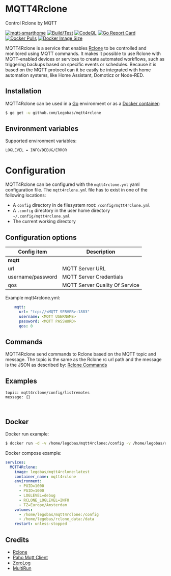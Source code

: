 # MQTT4Rclone

Control Rclone by MQTT

[![mqtt-smarthome](https://img.shields.io/badge/mqtt-smarthome-blue.svg?style=flat-square)](https://github.com/mqtt-smarthome/mqtt-smarthome)
[![Build/Test](https://github.com/Legobas/mqtt4rclone/actions/workflows/release.yml/badge.svg)](https://github.com/Legobas/mqtt4rclone/actions/workflows/release.yml)
[![CodeQL](https://github.com/Legobas/mqtt4rclone/actions/workflows/codeql.yml/badge.svg)](https://github.com/Legobas/mqtt4rclone/actions/workflows/codeql.yml)
[![Go Report Card](https://goreportcard.com/badge/github.com/Legobas/mqtt4rclone)](https://goreportcard.com/report/github.com/legobas/mqtt4rclone)
[![Docker Pulls](https://badgen.net/docker/pulls/legobas/mqtt4rclone?icon=docker&label=pulls)](https://hub.docker.com/r/legobas/mqtt4rclone)
[![Docker Image Size](https://badgen.net/docker/size/legobas/mqtt4rclone?icon=docker&label=image%20size)](https://hub.docker.com/r/legobas/mqtt4rclone)

MQTT4Rclone is a service that enables [Rclone](https://rclone.org) to be controlled and monitored using MQTT commands.
It makes it possible to use Rclone with MQTT-enabled devices or services to create automated workflows, such as triggering backups based on specific events or schedules.
Because it is based on the MQTT protocol can it be easily be integrated with home automation systems, like Home Assistant, Domoticz or Node-RED.

## Installation

MQTT4Rclone can be used in a [Go](https://go.dev) environment or as a [Docker container](#docker):

```bash
$ go get -u github.com/Legobas/mqtt4rclone
```

## Environment variables

Supported environment variables:

```
LOGLEVEL = INFO/DEBUG/ERROR
```

# Configuration

MQTT4Rclone can be configured with the `mqtt4rclone.yml` yaml configuration file.
The `mqtt4rclone.yml` file has to exist in one of the following locations:

 * A `config` directory in de filesystem root: `/config/mqtt4rclone.yml`
 * A `.config` directory in the user home directory `~/.config/mqtt4rclone.yml`
 * The current working directory

## Configuration options

| Config item               | Description                                                              |
| ------------------------- | ------------------------------------------------------------------------ |
| **mqtt**                  |                                                                          |
| url                       | MQTT Server URL                                                          |
| username/password         | MQTT Server Credentials                                                  |
| qos                       | MQTT Server Quality Of Service                                           |

Example mqtt4rclone.yml:

```yml
    mqtt:
      url: "tcp://<MQTT SERVER>:1883"
      username: <MQTT USERNAME>
      password: <MQTT PASSWORD>
      qos: 0
```      

## Commands

MQTT4Rclone send commands to Rclone based on the MQTT topic and message.
The topic is the same as the Rclone rc url path and the message is the JSON as described by: 
[Rclone Commands](https://rclone.org/rc/#supported-commands)

## Examples

```
topic: mqtt4rclone/config/listremotes
message: {}



```

## Docker

Docker run example:

```bash
$ docker run -d -v /home/legobas/mqtt4rclone:/config -v /home/legobas/rclone_data:/data legobas/mqtt4rclone
```

Docker compose example:

```yml
services:
  MQTT4Rclone:
    image: legobas/mqtt4rclone:latest
    container_name: mqtt4rclone
    environment:
      - PUID=1000
      - PGID=1000
      - LOGLEVEL=debug
      - RCLONE_LOGLEVEL=INFO
      - TZ=Europe/Amsterdam
    volumes:
      - /home/legobas/mqtt4rclone:/config
      - /home/legobas/rclone_data:/data
    restart: unless-stopped
```

## Credits

* [Rclone](https://rclone.org)
* [Paho Mqtt Client](https://github.com/eclipse/paho.mqtt.golang)
* [ZeroLog](https://github.com/rs/zerolog)
* [MultiRun](https://nicolas-van.github.io/multirun)
